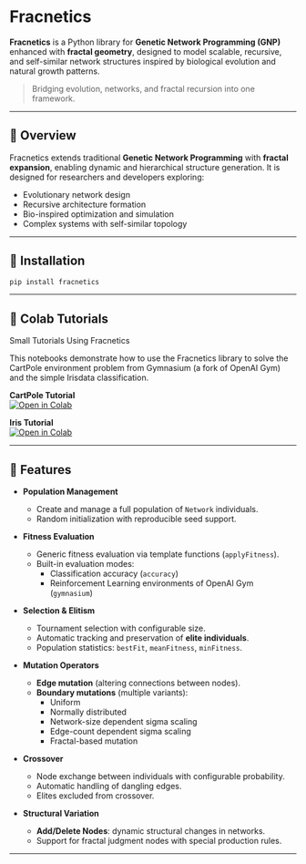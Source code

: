 # Fracnetics

**Fracnetics** is a Python library for **Genetic Network Programming (GNP)** enhanced with **fractal geometry**, designed to model scalable, recursive, and self-similar network structures inspired by biological evolution and natural growth patterns.

> Bridging evolution, networks, and fractal recursion into one framework.

---

## 🔬 Overview

Fracnetics extends traditional **Genetic Network Programming** with **fractal expansion**, enabling dynamic and hierarchical structure generation. It is designed for researchers and developers exploring:

- Evolutionary network design
- Recursive architecture formation
- Bio-inspired optimization and simulation
- Complex systems with self-similar topology

---

## 🚀 Installation

```bash
pip install fracnetics
```

---
## 📓 Colab Tutorials

Small Tutorials Using Fracnetics

This notebooks demonstrate how to use the Fracnetics library to solve the CartPole environment problem from Gymnasium (a fork of OpenAI Gym) and the simple Irisdata classification.

**CartPole Tutorial**  
[![Open in Colab](https://colab.research.google.com/assets/colab-badge.svg)](
https://colab.research.google.com/github/FabianKoehnke/fracnetics/blob/main/notebooks/minExampleCartPole.ipynb)

**Iris Tutorial**  
[![Open in Colab](https://colab.research.google.com/assets/colab-badge.svg)](
https://colab.research.google.com/github/FabianKoehnke/fracnetics/blob/main/notebooks/minExampleIRIS.ipynb)
 
---

## 🦾 Features

- **Population Management**  
  - Create and manage a full population of `Network` individuals.  
  - Random initialization with reproducible seed support.  

- **Fitness Evaluation**  
  - Generic fitness evaluation via template functions (`applyFitness`).  
  - Built-in evaluation modes:
    - Classification accuracy (`accuracy`)  
    - Reinforcement Learning environments of OpenAI Gym (`gymnasium`)  

- **Selection & Elitism**  
  - Tournament selection with configurable size.  
  - Automatic tracking and preservation of **elite individuals**.  
  - Population statistics: `bestFit`, `meanFitness`, `minFitness`.  

- **Mutation Operators**  
  - **Edge mutation** (altering connections between nodes).  
  - **Boundary mutations** (multiple variants):  
    - Uniform  
    - Normally distributed  
    - Network-size dependent sigma scaling  
    - Edge-count dependent sigma scaling  
    - Fractal-based mutation  

- **Crossover**  
  - Node exchange between individuals with configurable probability.  
  - Automatic handling of dangling edges.  
  - Elites excluded from crossover.  

- **Structural Variation**  
  - **Add/Delete Nodes**: dynamic structural changes in networks.  
  - Support for fractal judgment nodes with special production rules.

---


